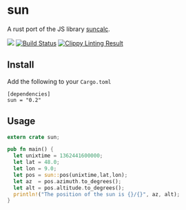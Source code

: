 # sun

A rust port of the JS library [suncalc](https://github.com/mourner/suncalc/).

[![](http://meritbadge.herokuapp.com/sun)](https://crates.io/crates/sun)
[![Build Status](https://travis-ci.org/flosse/rust-sun.svg?branch=master)](https://travis-ci.org/flosse/rust-sun)
[![Clippy Linting Result](http://clippy.bashy.io/github/flosse/rust-sun/master/badge.svg)](http://clippy.bashy.io/github/flosse/rust-sun/master/log)

## Install

Add the following to your `Cargo.toml`

    [dependencies]
    sun = "0.2"

## Usage

```rust
extern crate sun;

pub fn main() {
  let unixtime = 1362441600000;
  let lat = 48.0;
  let lon = 9.0;
  let pos = sun::pos(unixtime,lat,lon);
  let az  = pos.azimuth.to_degrees();
  let alt = pos.altitude.to_degrees();
  println!("The position of the sun is {}/{}", az, alt);
}
```
